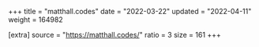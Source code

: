 +++
title = "matthall.codes"
date = "2022-03-22"
updated = "2022-04-11"
weight = 164982

[extra]
source = "https://matthall.codes/"
ratio = 3
size = 161
+++
